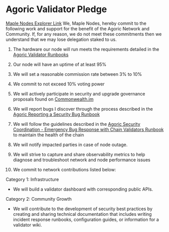 # Agoric Validator Pledge
[Maple Nodes Explorer Link](https://main.explorer.agoric.net/validator/agoricvaloper1nttcw852wga4y4gww3hu70djg9d4fu4cw4as8a)
We, Maple Nodes, hereby commit to the following work and support for the benefit of the Agoric Network and Community. If, for any reason, we do not meet these commitments then we understand that we may lose delegation staked to us.

1. The hardware our node will run meets the requirements detailed in the [Agoric Validator Runbooks](https://github.com/Agoric/agoric-sdk/wiki/Runbooks)

2. Our node will have an uptime of at least 95%

3. We will set a reasonable commission rate between 3% to 10%

4. We commit to not exceed 10% voting power

5. We will actively participate in security and upgrade governance proposals found on [Commonwealth.im](https://commonwealth.im/agoric)

6. We will report bugs I discover through the process described in the [Agoric Reporting a Security Bug Runbook](https://github.com/Agoric/agoric-sdk/wiki/Runbook%3A-Reporting-a-Security-Bug)

7. We will follow the guidelines described in the [Agoric Security Coordination - Emergency Bug Response with Chain Validators Runbook](https://github.com/Agoric/agoric-sdk/wiki/Runbook%3A-Security-Coordination---Emergency-Bug-Response-with-Chain-Validators) to maintain the health of the chain

8. We will notify impacted parties in case of node outage.

9. We will strive to capture and share observability metrics to help diagnose and troubleshoot network and node performance issues

10. We commit to network contributions listed below:

Category 1: Infrastructure

* We will build a validator dashboard with corresponding public APIs.

Category 2: Community Growth

* We will contribute to the development of security best practices by creating and sharing technical documentation that includes writing incident response runbooks, configuration guides, or information for a validator wiki.
